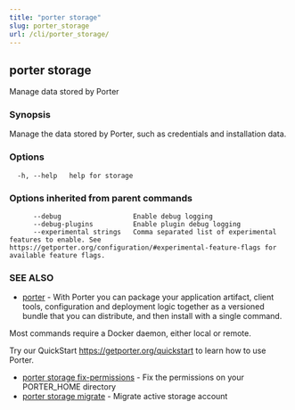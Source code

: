 ```yaml
---
title: "porter storage"
slug: porter_storage
url: /cli/porter_storage/
---
```

## porter storage

Manage data stored by Porter

### Synopsis

Manage the data stored by Porter, such as credentials and installation data.


### Options

```
  -h, --help   help for storage
```

### Options inherited from parent commands

```
      --debug                  Enable debug logging
      --debug-plugins          Enable plugin debug logging
      --experimental strings   Comma separated list of experimental features to enable. See https://getporter.org/configuration/#experimental-feature-flags for available feature flags.
```

### SEE ALSO

* [porter](/cli/porter/)	 - With Porter you can package your application artifact, client tools, configuration and deployment logic together as a versioned bundle that you can distribute, and then install with a single command.

Most commands require a Docker daemon, either local or remote.

Try our QuickStart https://getporter.org/quickstart to learn how to use Porter.

* [porter storage fix-permissions](/cli/porter_storage_fix-permissions/)	 - Fix the permissions on your PORTER_HOME directory
* [porter storage migrate](/cli/porter_storage_migrate/)	 - Migrate active storage account

